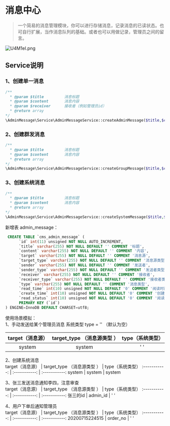 # 消息中心

> 一个简易的消息管理模块，你可以进行存储消息，记录消息的已读状态。也可自行扩展，当作消息队列的基础。或者也可以用做记录，管理员之间的留言。

![U4M1eI.png](https://s1.ax1x.com/2020/07/20/U4M1eI.png)

## Service说明
### 1、创建单一消息
```php
/**
  * @param $title         消息标题
  * @param $content       消息内容
  * @param $receiver      接收者（例如管理员id）
  * @return array
*/
\AdminMessage\Service\AdminMessageService::createAdminMessage($title,$content,$receiver);
```

### 2、创建群发消息
```php
/**
  * @param $title         消息标题
  * @param $content       消息内容
  * @return array
*/
\AdminMessage\Service\AdminMessageService::createGroupMessage($title,$content);
```

### 3、创建系统消息
```php
/**
  * @param $title         消息标题
  * @param $content       消息内容
  * @return array
*/
\AdminMessage\Service\AdminMessageService::createSystemMessage($title,$content);
```

新增表 admin_message：
```sql
 CREATE TABLE `cms_admin_message` (
      `id` int(11) unsigned NOT NULL AUTO_INCREMENT,
      `title` varchar(255) NOT NULL DEFAULT '' COMMENT '标题',
      `content` varchar(255) NOT NULL DEFAULT '' COMMENT '内容',
      `target` varchar(255) NOT NULL DEFAULT '' COMMENT '消息源',
      `target_type` varchar(255) NOT NULL DEFAULT '' COMMENT '消息源类型',
      `sender` varchar(255) NOT NULL DEFAULT '' COMMENT '发送者',
      `sender_type` varchar(255) NOT NULL DEFAULT '' COMMENT '发送者类型',
      `receiver` varchar(255) NOT NULL DEFAULT '' COMMENT '接收者',
      `receiver_type` varchar(255) NOT NULL DEFAULT '' COMMENT '接收者类型',
      `type` varchar(255) NOT NULL DEFAULT '' COMMENT '消息类型',
      `read_time` int(10) unsigned NOT NULL DEFAULT '0' COMMENT '阅读时间',
      `create_time` int(10) unsigned NOT NULL DEFAULT '0' COMMENT '创建时间',
      `read_status` int(10) unsigned NOT NULL DEFAULT '0' COMMENT '阅读状态: 0未阅读 1已阅读',
      PRIMARY KEY (`id`)
) ENGINE=InnoDB DEFAULT CHARSET=utf8;
```

使用场景模拟：  
1、手动发送给某个管理员消息
系统类型           type  = '' （默认为空）

target（消息源） | target_type （消息源类型 ） | type（系统类型）
:-----------: | :-----------: | :-----------:
 system       |     system   |       '  '

2、创建系统消息   
target（消息源） | target_type （消息源类型 ） | type（系统类型）
:-----------: | :-----------: | :-----------:
 system       |     system    |   system

3、张三发送消息通知李四，注意审查  
target（消息源） | target_type （消息源类型 ） | type（系统类型）
:-----------: | :-----------: | :-----------:
 张三的id    |  admin_id   |       '    '

4、用户下单后通知管理员  
target（消息源） | target_type （消息源类型 ） | type（系统类型）
:-----------: | :-----------: | :-----------:
 20200715224515    |  order_no  |       '    '
